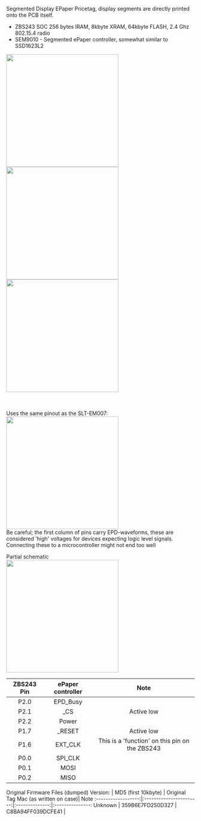 Segmented Display EPaper Pricetag, display segments are directly printed onto the PCB itself.

* ZBS243 SOC 256 bytes IRAM, 8kbyte XRAM, 64kbyte FLASH, 2.4 Ghz 802.15.4 radio
* SEM9010 - Segmented ePaper controller, somewhat similar to SSD1623L2

<img width="300" src="https://github.com/jjwbruijn/OpenEPaperLink/assets/2544995/6a6e5594-b3f7-49fc-bd2f-12cb8471ab97">

<img width="300" src="https://github.com/jjwbruijn/OpenEPaperLink/assets/2544995/fa08604e-85d8-4fdd-9f43-224b77fe316a">

<img width="300" src="https://github.com/jjwbruijn/OpenEPaperLink/assets/2544995/3bec811f-9b9f-44c2-ba44-b6fa153e5de5">


<br/><br/>Uses the same pinout as the SLT-EM007:<br/>
<img width="300" src="https://user-images.githubusercontent.com/2544995/227795256-bb5df6d6-abe5-4b94-9b4d-4931053de64a.png"><br/>
Be careful; the first column of pins carry EPD-waveforms, these are considered 'high' voltages for devices expecting logic level signals. Connecting these to a microcontroller might not end too well


Partial schematic<br/>
<img width="300" src="https://github.com/jjwbruijn/OpenEPaperLink/assets/2544995/63a2dea7-dcb6-4c13-bd82-4802888561e0"><br/>

ZBS243 Pin                       |ePaper controller        | Note             
:-------------------------:|:-------------------------:|:-------------------------:
P2.0 | EPD_Busy 
P2.1 | _CS | Active low
P2.2 | Power 
P1.7 | _RESET | Active low
P1.6 | EXT_CLK | This is a 'function' on this pin on the ZBS243
P0.0 | SPI_CLK
P0.1 | MOSI
P0.2 | MISO 

Original Firmware Files (dumped)
Version:           | MD5 (first 10kbyte) | Original Tag Mac (as written on case)| Note
:------------------:|:-----------------------:|:--------------:|:---------------:
Unknown | 359B6E7FD250D327 | C8BA94FF039DCFE41 | 
